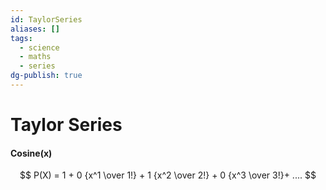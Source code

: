 ```yaml
---
id: TaylorSeries
aliases: []
tags:
  - science
  - maths
  - series
dg-publish: true
---
```

# Taylor Series

#### Cosine(x)

$$
P(X) = 1 + 0 {x^1 \over 1!} + 1 {x^2 \over 2!} + 0 {x^3 \over 3!}+ ....
$$

